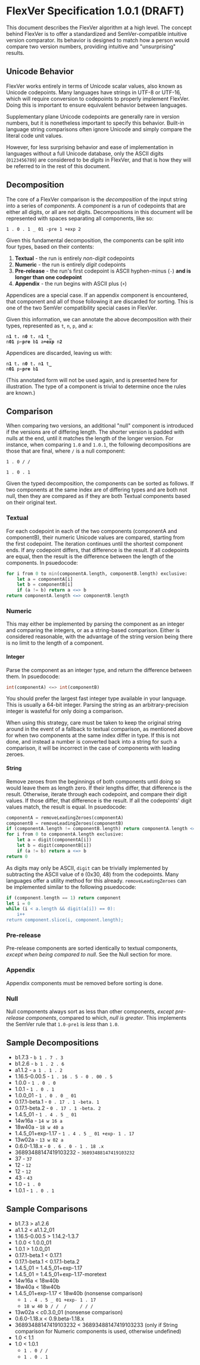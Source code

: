 # FlexVer Specification 1.0.1 (DRAFT)

This document describes the FlexVer algorithm at a high level. The concept behind FlexVer is to
offer a standardized and SemVer-compatible intuitive version comparator. Its behavior is designed
to match how a person would compare two version numbers, providing intuitive and "unsurprising"
results.

## Unicode Behavior
FlexVer works entirely in terms of Unicode scalar values, also known as Unicode codepoints. Many
languages have strings in UTF-8 or UTF-16, which will require conversion to codepoints to properly
implement FlexVer. Doing this is important to ensure equivalent behavior between languages.

Supplementary plane Unicode codepoints are generally rare in version numbers, but it is nonetheless
important to specify this behavior. Built-in language string comparisons often ignore Unicode and
simply compare the literal code unit values.

However, for less surprising behavior and ease of implementation in languages without a full Unicode
database, only the ASCII digits (`0123456789`) are considered to be *digits* in FlexVer, and that is
how they will be referred to in the rest of this document.

## Decomposition
The core of a FlexVer comparison is the *decomposition* of the input string into a series of
*components*. A *component* is a run of codepoints that are either all digits, or all are not
digits. Decompositions in this document will be represented with spaces separating all components,
like so:

`1 . 0 . 1 _ 01 -pre 1 +exp 2`

Given this fundamental decomposition, the components can be split into four types, based on their
contents:

1. **Textual** - the run is entirely *non-digit* codepoints
2. **Numeric** - the run is entirely *digit* codepoints
3. **Pre-release** - the run's first codepoint is ASCII hyphen-minus (`-`) **and is longer than one codepoint**
4. **Appendix** - the run begins with ASCII plus (`+`)

Appendices are a special case. If an appendix component is encountered, that component and all of
those following it are discarded for sorting. This is one of the two SemVer compatibility special
cases in FlexVer.

Given this information, we can annotate the above decomposition with their types, represented as
`t`, `n`, `p`, and `a`:

<code>n<b>1</b> t<b>.</b> n<b>0</b> t<b>.</b> n<b>1</b> t<b>_</b> n<b>01</b> p<b>-pre</b> b<b>1</b> a<b>+exp</b> n<b>2</b></code>

Appendices are discarded, leaving us with:

<code>n<b>1</b> t<b>.</b> n<b>0</b> t<b>.</b> n<b>1</b> t<b>_</b> n<b>01</b> p<b>-pre</b> b<b>1</b></code>

(This annotated form will not be used again, and is presented here for illustration. The type of a
component is trivial to determine once the rules are known.)

## Comparison
When comparing two versions, an additional "null" component is introduced if the versions are of
differing length. The shorter version is padded with nulls at the end, until it matches the length
of the longer version. For instance, when comparing `1.0` and `1.0.1`, the following decompositions
are those that are final, where `/` is a null component:

`1 . 0 / /`

`1 . 0 . 1`

Given the typed decomposition, the components can be sorted as follows. If two components at the
same index are of differing types and are both not null, then they are compared as if they are both
Textual components based on their original text.

### Textual
For each codepoint in each of the two components (componentA and componentB), their numeric Unicode
values are compared, starting from the first codepoint. The iteration continues until the shortest
component ends. If any codepoint differs, that difference is the result. If all codepoints are
equal, then the result is the difference between the length of the components. In psuedocode:

```raku
for i from 0 to min(componentA.length, componentB.length) exclusive:
	let a = componentA[i]
	let b = componentB[i]
	if (a != b) return a <=> b
return componentA.length <=> componentB.length
```

### Numeric
This may either be implemented by parsing the component as an integer and comparing the integers,
or as a string-based comparison. Either is considered reasonable, with the advantage of the string
version being there is no limit to the length of a component.

#### Integer
Parse the component as an integer type, and return the difference between them. In psuedocode:

```raku
int(componentA) <=> int(componentB)
```

You should prefer the largest fast integer type available in your language. This is usually a 64-bit
integer. Parsing the string as an arbitrary-precision integer is wasteful for only doing a
comparison.

When using this strategy, care must be taken to keep the original string around in the event of a
fallback to textual comparison, as mentioned above for when two components at the same index differ
in type. If this is not done, and instead a number is converted back into a string for such a
comparison, it will be incorrect in the case of components with leading zeroes.

#### String
Remove zeroes from the beginnings of both components until doing so would leave them as length
zero. If their lengths differ, that difference is the result. Otherwise, iterate through each
codepoint, and compare their digit values. If those differ, that difference is the result. If all
the codepoints' digit values match, the result is equal. In psuedocode:

```raku
componentA = removeLeadingZeroes(componentA)
componentB = removeLeadingZeroes(componentB)
if (componentA.length != componentB.length) return componentA.length <=> componentB.length
for i from 0 to componentA.length exclusive:
	let a = digit(componentA[i])
	let b = digit(componentB[i])
	if (a != b) return a <=> b
return 0
```

As digits may only be ASCII, `digit` can be trivially implemented by subtracting the ASCII value of
`0` (0x30, 48) from the codepoints. Many languages offer a utility method for this already.
`removeLeadingZeroes` can be implemented similar to the following psuedocode:

```raku
if (component.length == 1) return component
let i = 0
while (i < a.length && digit(a[i]) == 0):
	i++
return component.slice(i, component.length);
```

### Pre-release
Pre-release components are sorted identically to textual components, *except when being compared to
null*. See the Null section for more.

### Appendix
Appendix components must be removed before sorting is done.

### Null
Null components always sort as less than other components, *except pre-release components*, compared
to which, *null is greater*. This implements the SemVer rule that `1.0-pre1` is *less* than `1.0`.

## Sample Decompositions

* b1.7.3 - `b 1 . 7 . 3`
* b1.2.6 - `b 1 . 2 . 6`
* a1.1.2 - `a 1 . 1 . 2`
* 1.16.5-0.00.5 - `1 . 16 . 5 - 0 . 00 . 5`
* 1.0.0 - `1 . 0 . 0`
* 1.0.1 - `1 . 0 . 1`
* 1.0.0_01 - `1 . 0 . 0 _ 01`
* 0.17.1-beta.1 - `0 . 17 . 1 -beta. 1`
* 0.17.1-beta.2 - `0 . 17 . 1 -beta. 2`
* 1.4.5_01 - `1 . 4 . 5 _ 01`
* 14w16a - `14 w 16 a`
* 18w40a - `18 w 40 a`
* 1.4.5_01+exp-1.17 - `1 . 4 . 5 _ 01 +exp- 1 . 17`
* 13w02a - `13 w 02 a`
* 0.6.0-1.18.x - `0 . 6 . 0 - 1 . 18 .x`
* 36893488147419103232 - `36893488147419103232`
* 37 - `37`
* 12 - `12`
* 12 - `12`
* 43 - `43`
* 1.0 - `1 . 0`
* 1.0.1 - `1 . 0 . 1`

## Sample Comparisons

* b1.7.3 > a1.2.6
* a1.1.2 < a1.1.2_01
* 1.16.5-0.00.5 > 1.14.2-1.3.7
* 1.0.0 < 1.0.0_01
* 1.0.1 > 1.0.0_01
* 0.17.1-beta.1 < 0.17.1
* 0.17.1-beta.1 < 0.17.1-beta.2
* 1.4.5_01 = 1.4.5_01+exp-1.17
* 1.4.5_01 = 1.4.5_01+exp-1.17-moretext
* 14w16a < 18w40b
* 18w40a < 18w40b
* 1.4.5_01+exp-1.17 < 18w40b (nonsense comparison)
  * `1 . 4 . 5 _ 01 +exp- 1 . 17`
  * `18 w 40 b / /  /     / / / `
* 13w02a < c0.3.0_01 (nonsense comparison)
* 0.6.0-1.18.x < 0.9.beta-1.18.x
* 36893488147419103232 < 36893488147419103233 (only if String comparison for Numeric components is used, otherwise undefined)
* 1.0 < 1.1
* 1.0 < 1.0.1
  * `1 . 0 / /`
  * `1 . 0 . 1`

